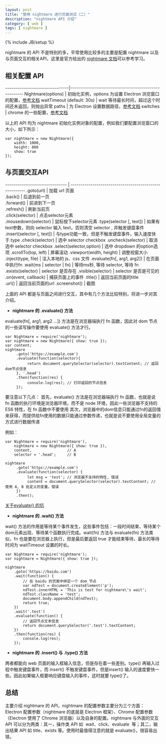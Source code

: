```yaml
---
layout: post
title: "使用 nightmare 进行页面测试（二）"
description: "nightmare API 介绍"
category: [ web ]
tags: [ nightmare ]
---
```

{% include JB/setup %}

nightmare 的 API 不是特别的多，平常使用比较多的主要是配置 nightmare 以及与页面交互的相关API，这里是官方给出的 [nightmare 文档](https://www.npmjs.com/package/nightmare)可以参考学习。

<!-- more -->

## 相关配置 API

--------------------------------|------------------------------------------------------
Nightmare(options)              |   初始化实例，options 为设置 Electron 浏览窗口的配置，[参考文档](https://github.com/electron/electron/blob/master/docs/api/browser-window.md#new-browserwindowoptions)
waitTimeout (default: 30s)      |   wait 等待最长时间，超过这个时间还未返回，则抛出异常
paths                           |   为 Electron 设置数据路径，[参考文档](https://github.com/atom/electron/blob/master/docs/api/app.md#appgetpathname)
switches                        |   chrome 的一些配置，[参考文档](https://github.com/atom/electron/blob/master/docs/api/chrome-command-line-switches.md)

以上的 API 均为 nightmare 初始化实例对象的配置，例如我们要配置浏览窗口的大小，如下所示：
    
    var nightmare = new Nightmare({
        width: 1000,
        height: 800
        show: true
    });

## 与页面交互API

------------------------------- | -------------------------------------------------------
.goto(url)                      |   加载 url 页面  
.back()                         |   后退到前一页   
.forward()                      |   前进到下一页  
.refresh()                      |   刷新当前页  
.click(selector)                |   点击selector元素  
.mousedown(selector)            |   鼠标按下selector元素
.type(selector [, text])        |   如果有text参数，则向 selector 输入 text，否则清空 selector , 并触发键盘事件
.insert(selector [, text])      |   与type功能一致，但是不触发键盘事件，输入速度快于.type
.check(selector)                |   选中 selector checkbox
.uncheck(selector)              |   取消选中 selector checkbox
.select(selector,option)        |   选中 dropdown 的option选项
.scrollTo(top, left)            |   屏幕滚动
.viewport(width, height)        |   调整视窗大小
.inject(type, file)             |   注入本地的 js、css 文件
.evaluate(fn[, arg1, arg2])     |   在页面中执行fn
.wait(ms \| selector \| fn)     |   等待ms秒, 等待 selector, 等待 fn
.exists(selector)               |   selector 是否存在
.visible(selector)              |   selector 是否是可见的
.on(event, callback)            |   捕获页面上的事件
.title()                        |   返回当前页面的title   
.url()                          |   返回当前页面的url
.screenshot()                   |   截图


上面的 API 都是与页面之间进行交互，其中有几个方法比较特别，将进一步对其介绍。

- **nightmare 的 .evaluate() 方法**

evaluate(fn[, arg1, arg2 ...]) 方法是在浏览器端执行 fn 函数，因此对 dom 节点的一些读写操作要使用  evaluate() 方法才行。

    var Nightmare = require('nightmare');
    var nightmare = new Nightmare({ show: true });
    var content;
    nightmare
         .goto('https://example.com')
         .evaluate(function(selector){
              return document.querySelector(selector).textContent; // 返回dom节点信息
         }, '.head')
         .then(function(res) {
              console.log(res); // 打印返回的节点信息
         });

要注意以下几点：
首先，evaluate() 方法是在浏览器端执行 fn 函数，也就是说 fn 函数的执行环境是浏览器环境，而不是 node 环境，因此一些浏览器不支持的 ES6 特性，在 fn 函数中不要使用
其次，浏览器中的dom信息只能通过fn的返回值来获得，而提供给fn使用的数据只能通过参数传递，也就是说不要使用全局变量的方式进行数据传递

例如：

    var Nightmare = require('nightmare'),
        nightmare = new Nightmare({ show: true }),
        content,                // A
        selector = '.head';     // B

    nightmare
         .goto('https://example.com')
         .evaluate(function(selector) {
              let msg = 'test'; // 浏览器不支持的特性, 错误
              content = document.querySelector(selector).textContent; // 使用 A, B 处定义的变量，错误
         })
         .then();

[关于evaluate() 的坑](https://github.com/rosshinkley/nightmare-examples/issues/14)

- **nightmare 的 .wait() 方法**

wait() 方法的作用是等待某个事件发生，这些事件包括：一段时间结束、等待某个dom元素出现、等待某个函数执行完成。wait(fn) 方法与 evaluate(fn) 方法类似，fn 也是要在浏览器上执行，但是最后要返回 true 才能结束等待，最长的等待时间为 waitTimeout 设置的时长。

    var Nightmare = require('nightmare');
    var nightmare = Nightmare({ show: true });

    nightmare
        .goto('https://baidu.com')
        .wait(function() {
            // 在 baidu 的页面中绑定一个 dom 节点
            var ndTest = document.createElement('p');
            ndTest.innerHTML = 'This is test for nightmare\'s wait';
            ndTest.className = 'test';
            document.body.appendChild(ndTest);
            return true;
        })
        .wait('.test')
        .evaluate(function() {
            // 返回节点文本信息
            return document.querySelector('.test').textContent;
        })
        .then(function(res) {
            console.log(res);
        });

- **nightmare 的 .insert() 与 .type() 方法**

两者都能向 web 页面的输入框输入信息，但是存在着一些差别。type() 再输入过程中触发键盘事件，而 insert() 不触发键盘事件，但是insert() 输入的速度要快一些。因此如果输入框要响应键盘输入的事件，这时就要 type()了。


## 总结

主要介绍 nightmare 的 API，nightmare 的配置参数主要分为三个方面：Electron 配置参数（nightmare 的底层是 Electron 框架）、Chrome 配置参数（Electron 使用了 Chrome 浏览器）以及自身的配置。nightmare 与外面的交互 API 可以分为两类：其一，操作类 API 如  wait、click、evaluate  等；其二，输出结果 API 如 title、exists 等。使用时最值得注意的就是 evaluate()，很容易出错。 


